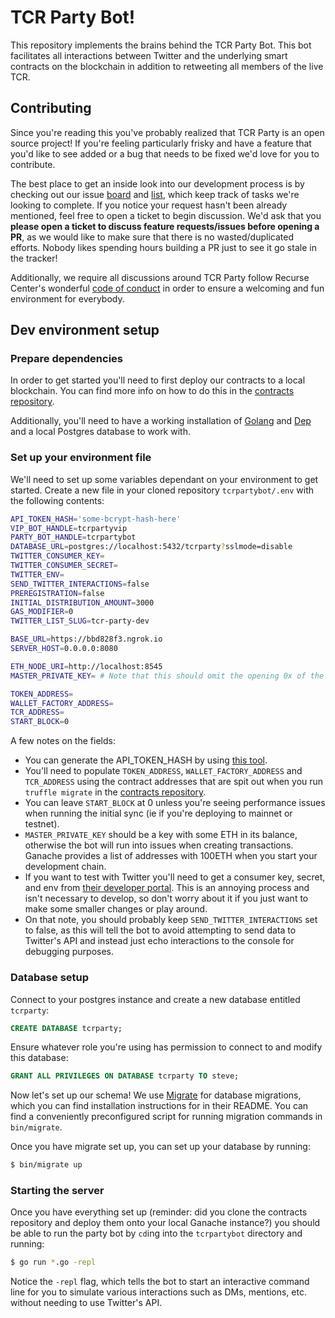 # TCR Party Bot!

This repository implements the brains behind the TCR Party Bot. This bot
facilitates all interactions between Twitter and the underlying smart contracts
on the blockchain in addition to retweeting all members of the live TCR.

## Contributing
Since you're reading this you've probably realized that TCR Party is an open
source project! If you're feeling particularly frisky and have a feature that
you'd like to see added or a bug that needs to be fixed we'd love for you to
contribute.

The best place to get an inside look into our development process is by
checking out our issue [board](https://gitlab.com/alpinefresh/tcr-party/tcrpartybot/boards) and [list](https://gitlab.com/alpinefresh/tcr-party/tcrpartybot/issues), which
keep track of tasks we're looking to complete. If you notice your request
hasn't been already mentioned, feel free to open a ticket to begin discussion.
We'd ask that you **please open a ticket to discuss feature requests/issues
before opening a PR**, as we would like to make sure that there is no
wasted/duplicated efforts. Nobody likes spending hours building a PR just to
see it go stale in the tracker!

Additionally, we require all discussions around TCR Party follow Recurse
Center's wonderful [code of conduct](https://www.recurse.com/code-of-conduct)
in order to ensure a welcoming and fun environment for everybody.

## Dev environment setup
### Prepare dependencies
In order to get started you'll need to first deploy our contracts to a local
blockchain. You can find more info on how to do this in the
[contracts repository](https://gitlab.com/alpinefresh/tcr-party/contracts).

Additionally, you'll need to have a working installation of
[Golang](https://golang.org/) and [Dep](https://github.com/golang/dep) and a
local Postgres database to work with.

### Set up your environment file
We'll need to set up some variables dependant on your environment to get
started. Create a new file in your cloned repository `tcrpartybot/.env` with
the following contents:

```bash
API_TOKEN_HASH='some-bcrypt-hash-here'
VIP_BOT_HANDLE=tcrpartyvip
PARTY_BOT_HANDLE=tcrpartybot
DATABASE_URL=postgres://localhost:5432/tcrparty?sslmode=disable
TWITTER_CONSUMER_KEY=
TWITTER_CONSUMER_SECRET=
TWITTER_ENV=
SEND_TWITTER_INTERACTIONS=false
PREREGISTRATION=false
INITIAL_DISTRIBUTION_AMOUNT=3000
GAS_MODIFIER=0
TWITTER_LIST_SLUG=tcr-party-dev

BASE_URL=https://bbd828f3.ngrok.io
SERVER_HOST=0.0.0.0:8080

ETH_NODE_URI=http://localhost:8545
MASTER_PRIVATE_KEY= # Note that this should omit the opening 0x of the private key

TOKEN_ADDRESS=
WALLET_FACTORY_ADDRESS=
TCR_ADDRESS=
START_BLOCK=0
```

A few notes on the fields:
* You can generate the API_TOKEN_HASH by using [this tool](https://bcrypt-generator.com/).
* You'll need to populate `TOKEN_ADDRESS`, `WALLET_FACTORY_ADDRESS` and `TCR_ADDRESS` using the contract addresses that are spit out when you run `truffle migrate` in the [contracts repository](https://gitlab.com/alpinefresh/tcr-party/contracts).
* You can leave `START_BLOCK` at 0 unless you're seeing performance issues when running the initial sync (ie if you're deploying to mainnet or testnet).
* `MASTER_PRIVATE_KEY` should be a key with some ETH in its balance, otherwise
  the bot will run into issues when creating transactions. Ganache provides a
  list of addresses with 100ETH when you start your development chain.
* If you want to test with Twitter you'll need to get a consumer key, secret,
  and env from [their developer portal](https://developer.twitter.com). This is
  an annoying process and isn't necessary to develop, so don't worry about it
  if you just want to make some smaller changes or play around.
* On that note, you should probably keep `SEND_TWITTER_INTERACTIONS` set to
  false, as this will tell the bot to avoid attempting to send data to
  Twitter's API and instead just echo interactions to the console for
  debugging purposes.

### Database setup
Connect to your postgres instance and create a new database entitled `tcrparty`:

```SQL
CREATE DATABASE tcrparty;
```

Ensure whatever role you're using has permission to connect to and modify this database:

```SQL
GRANT ALL PRIVILEGES ON DATABASE tcrparty TO steve;
```

Now let's set up our schema! We use [Migrate](https://github.com/golang-migrate/migrate/tree/master/cli) for
database migrations, which you can find installation instructions for in their
README. You can find a conveniently preconfigured script for running migration
commands in `bin/migrate`.

Once you have migrate set up, you can set up your database by running:

```bash
$ bin/migrate up
```

### Starting the server
Once you have everything set up (reminder: did you clone the contracts
repository and deploy them onto your local Ganache instance?) you should be able
to run the party bot by `cd`ing into the `tcrpartybot` directory and running:

```bash
$ go run *.go -repl
```

Notice the `-repl` flag, which tells the bot to start an interactive command
line for you to simulate various interactions such as DMs, mentions, etc.
without needing to use Twitter's API.
